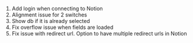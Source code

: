 1. Add login when connecting to Notion
2. Alignment issue for 2 switches
3. Show db if it is already selected
4. Fix overflow issue when fields are loaded
5. Fix issue with redirect url. Option to have multiple redirect urls in Notion